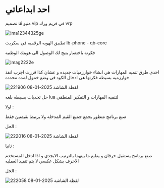 # احد ابداعاتي 


تصميم ui  منيو vip في فريم ورك vrp 


![ima12344325ge](https://github.com/user-attachments/assets/33a3e3ae-1df0-4ddb-a400-0ad61f98eb4c)


تطبيق الهويه الرقميه في سكربت lb-phone - qb-core

فكرته باختصار يتيح لك الوصول الى هويتك الوطنيه

![imag2222e](https://github.com/user-attachments/assets/c12cb72f-2b43-4116-b343-58c42589c198)


احدى طرق تنميه المهارات هي انشاء خوارزميات جديده 
و عشان كذا قررت اجرب انفذ خوارزميه بسيطه فكرتها هي ادخال الكود في وضع خمول لمده محدده 

![لقطة الشاشة 2025-01-08 221906](https://github.com/user-attachments/assets/1606748a-e2f6-431a-a50b-651dfbbde331)


حل تحديات بسيطه بلغه lua لتنميه المهارات و التفكير المنطقي 


اولا :

صنع برنامج متطور يجمع جميع القيم المدخله ولا يرتبط بقيمتين فقط

الحل :

![لقطة الشاشة 2025-01-08 222016](https://github.com/user-attachments/assets/1c52ead5-97ba-4019-8313-be87840fc1d8)

ثانيا :

صنع برنامج يستقبل حرفان و يطبع ما بينهما بالترتيب الابجدي  و اذا ادخل المستخدم الاحرف بشكل عكسي لا يتم تنفيذ العمليه 

الحل :

![لقطة الشاشة 2025-01-08 222058](https://github.com/user-attachments/assets/52f29324-36e4-4bfd-acaa-87eadbe7557e)

